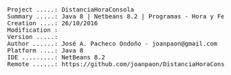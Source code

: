 <pre>

Project .....: DistanciaHoraConsola
Summary .....: Java 8 | Netbeans 8.2 | Programas - Hora y Fecha #04
Creation ....: 26/10/2016
Modification : 
Version .....: 
Author ......: José A. Pacheco Ondoño - joanpaon@gmail.com
Platform ....: Java 8
IDE .........: NetBeans 8.2
Remote ......: https://github.com/joanpaon/DistanciaHoraConsola.git

</pre>
